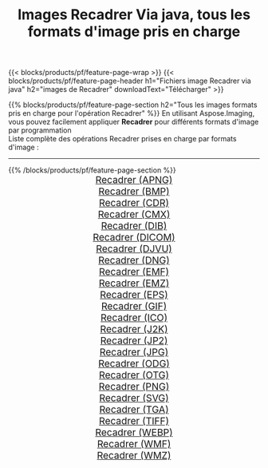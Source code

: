 ﻿---
title: Images Recadrer Via java, tous les formats d'image pris en charge 
weight: 3920
url: /fr/java/crop 
lang: fr
langdirlevel: 2
locales: zh-hans,ja,it,ru,de,es,fr,nl,id,lt,pl,pt,vi,tr,ko,zh-hant,ar,hi,th,sv,cs,uk,he
description: En utilisant Aspose.Imaging, vous pouvez facilement Recadrer images Via java
---

{{< blocks/products/pf/feature-page-wrap >}}
{{< blocks/products/pf/feature-page-header h1="Fichiers image Recadrer via java" h2="images de Recadrer" downloadText="Télécharger" >}}


{{% blocks/products/pf/feature-page-section  h2="Tous les images formats pris en charge pour l'opération Recadrer" %}}
En utilisant Aspose.Imaging, vous pouvez facilement appliquer **Recadrer** pour différents formats d'image par programmation
<br/>
Liste complète des opérations Recadrer prises en charge par formats d'image :
<hr/>
{{% /blocks/products/pf/feature-page-section %}}
<div class="container-fluid productfamilypage bg-gray">
    <div class="convertypes bg-gray agp-content section">
        <div class="container">
		<div class="row other-converters" style="gap: 10px;font-size: 19px;text-align:center;">
		    <div class='col-md-2 other-converter remove-lp remove-rp'><a href="/imaging/fr/java/crop/apng" style="padding:15px;">Recadrer (APNG)</a></div><div class='col-md-2 other-converter remove-lp remove-rp'><a href="/imaging/fr/java/crop/bmp" style="padding:15px;">Recadrer (BMP)</a></div><div class='col-md-2 other-converter remove-lp remove-rp'><a href="/imaging/fr/java/crop/cdr" style="padding:15px;">Recadrer (CDR)</a></div><div class='col-md-2 other-converter remove-lp remove-rp'><a href="/imaging/fr/java/crop/cmx" style="padding:15px;">Recadrer (CMX)</a></div><div class='col-md-2 other-converter remove-lp remove-rp'><a href="/imaging/fr/java/crop/dib" style="padding:15px;">Recadrer (DIB)</a></div><div class='col-md-2 other-converter remove-lp remove-rp'><a href="/imaging/fr/java/crop/dicom" style="padding:15px;">Recadrer (DICOM)</a></div><div class='col-md-2 other-converter remove-lp remove-rp'><a href="/imaging/fr/java/crop/djvu" style="padding:15px;">Recadrer (DJVU)</a></div><div class='col-md-2 other-converter remove-lp remove-rp'><a href="/imaging/fr/java/crop/dng" style="padding:15px;">Recadrer (DNG)</a></div><div class='col-md-2 other-converter remove-lp remove-rp'><a href="/imaging/fr/java/crop/emf" style="padding:15px;">Recadrer (EMF)</a></div><div class='col-md-2 other-converter remove-lp remove-rp'><a href="/imaging/fr/java/crop/emz" style="padding:15px;">Recadrer (EMZ)</a></div><div class='col-md-2 other-converter remove-lp remove-rp'><a href="/imaging/fr/java/crop/eps" style="padding:15px;">Recadrer (EPS)</a></div><div class='col-md-2 other-converter remove-lp remove-rp'><a href="/imaging/fr/java/crop/gif" style="padding:15px;">Recadrer (GIF)</a></div><div class='col-md-2 other-converter remove-lp remove-rp'><a href="/imaging/fr/java/crop/ico" style="padding:15px;">Recadrer (ICO)</a></div><div class='col-md-2 other-converter remove-lp remove-rp'><a href="/imaging/fr/java/crop/j2k" style="padding:15px;">Recadrer (J2K)</a></div><div class='col-md-2 other-converter remove-lp remove-rp'><a href="/imaging/fr/java/crop/jp2" style="padding:15px;">Recadrer (JP2)</a></div><div class='col-md-2 other-converter remove-lp remove-rp'><a href="/imaging/fr/java/crop/jpg" style="padding:15px;">Recadrer (JPG)</a></div><div class='col-md-2 other-converter remove-lp remove-rp'><a href="/imaging/fr/java/crop/odg" style="padding:15px;">Recadrer (ODG)</a></div><div class='col-md-2 other-converter remove-lp remove-rp'><a href="/imaging/fr/java/crop/otg" style="padding:15px;">Recadrer (OTG)</a></div><div class='col-md-2 other-converter remove-lp remove-rp'><a href="/imaging/fr/java/crop/png" style="padding:15px;">Recadrer (PNG)</a></div><div class='col-md-2 other-converter remove-lp remove-rp'><a href="/imaging/fr/java/crop/svg" style="padding:15px;">Recadrer (SVG)</a></div><div class='col-md-2 other-converter remove-lp remove-rp'><a href="/imaging/fr/java/crop/tga" style="padding:15px;">Recadrer (TGA)</a></div><div class='col-md-2 other-converter remove-lp remove-rp'><a href="/imaging/fr/java/crop/tiff" style="padding:15px;">Recadrer (TIFF)</a></div><div class='col-md-2 other-converter remove-lp remove-rp'><a href="/imaging/fr/java/crop/webp" style="padding:15px;">Recadrer (WEBP)</a></div><div class='col-md-2 other-converter remove-lp remove-rp'><a href="/imaging/fr/java/crop/wmf" style="padding:15px;">Recadrer (WMF)</a></div><div class='col-md-2 other-converter remove-lp remove-rp'><a href="/imaging/fr/java/crop/wmz" style="padding:15px;">Recadrer (WMZ)</a></div>
                </div>
        </div>
    </div>
</div>
<br/>
